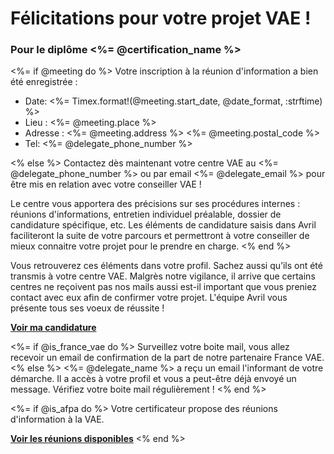 [SUJET]: # (<%= @username %>, voici comment obtenir votre <%= @certification_name %>)

# Félicitations pour votre projet VAE !

### Pour le diplôme <%= @certification_name %>

<%= if @meeting do %>
Votre inscription à la réunion d'information a bien été enregistrée :

- Date: <%= Timex.format!(@meeting.start_date, @date_format, :strftime) %>
- Lieu : <%= @meeting.place %>
- Adresse : <%= @meeting.address %> <%= @meeting.postal_code %>
- Tel: <%= @delegate_phone_number %>

<% else %>
Contactez dès maintenant votre centre VAE au <%= @delegate_phone_number %> ou par email <%= @delegate_email %> pour être mis en relation avec votre conseiller VAE !

Le centre vous apportera des précisions sur ses procédures internes : réunions d'informations, entretien individuel préalable, dossier de candidature spécifique, etc.
Les éléments de candidature saisis dans Avril faciliteront la suite de votre parcours et permettront à votre conseiller de mieux connaitre votre projet pour le prendre en charge.
<% end %>

Vous retrouverez ces éléments dans votre profil. Sachez aussi qu’ils ont  été transmis à votre centre VAE. Malgrès notre vigilance, il arrive que certains centres ne reçoivent pas nos mails aussi est-il important que vous preniez contact avec eux afin de confirmer votre projet.
L'équipe Avril vous présente tous ses voeux de réussite !

**[Voir ma candidature](<%= @url %>)**

<%= if @is_france_vae do %>
Surveillez votre boite mail, vous allez recevoir un email de confirmation de la part de notre partenaire France VAE.
<% else %>
<%= @delegate_name %> a reçu un email l'informant de votre démarche. Il a accès à votre profil et vous a peut-être déjà envoyé un message. Vérifiez votre boite mail régulièrement !
<% end %>

<%= if @is_afpa do %>
Votre certificateur propose des réunions d'information à la VAE.

**[Voir les réunions disponibles](https://www.afpa.fr/agenda?_rechercheevenementportlet_WAR_rechercheportlet_INSTANCE_4ONof6W5P5AJ_formDate=1599641591738&p_p_id=101_INSTANCE_agenda&_101_INSTANCE_agenda_afpa_ddm__22997__DateDebut_en_US=09%2F09%2F2020&_101_INSTANCE_agenda_afpa_ddm__22997__DateFin_en_US=&_101_INSTANCE_agenda_afpa_ddmStructureKey=EVENEMENT&_101_INSTANCE_agenda_categoryId=58334180&_101_INSTANCE_agenda_categoryId=&_rechercheevenementportlet_WAR_rechercheportlet_INSTANCE_4ONof6W5P5AJ_typeEvenement=58334180&_rechercheevenementportlet_WAR_rechercheportlet_INSTANCE_4ONof6W5P5AJ_region=&_rechercheevenementportlet_WAR_rechercheportlet_INSTANCE_4ONof6W5P5AJ_ville=&_rechercheevenementportlet_WAR_rechercheportlet_INSTANCE_4ONof6W5P5AJ_dateDebut=&_rechercheevenementportlet_WAR_rechercheportlet_INSTANCE_4ONof6W5P5AJ_dateFin=)**
<% end %>
